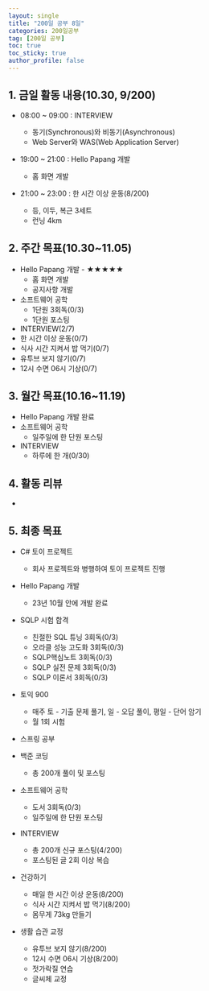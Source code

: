 ```yaml
---
layout: single
title: "200일 공부 8일"
categories: 200일공부
tag: [200일 공부]
toc: true
toc_sticky: true
author_profile: false
---
```


## 1. 금일 활동 내용(10.30, 9/200)

* 08:00 ~ 09:00 : INTERVIEW
  * 동기(Synchronous)와 비동기(Asynchronous)
  * Web Server와 WAS(Web Application Server)

* 19:00 ~ 21:00 : Hello Papang 개발
  * 홈 화면 개발
* 21:00 ~ 23:00 : 한 시간 이상 운동(8/200)
  * 등, 이두, 복근 3세트
  * 런닝 4km



##  2. 주간 목표(10.30~11.05)

* Hello Papang 개발 - ★★★★★
  * 홈 화면 개발
  * 공지사항 개발
* 소프트웨어 공학
  * 1단원 3회독(0/3)
  * 1단원 포스팅
* INTERVIEW(2/7)
* 한 시간 이상 운동(0/7)
* 식사 시간 지켜서 밥 먹기(0/7)
* 유투브 보지 않기(0/7)
* 12시 수면 06시 기상(0/7)



## 3. 월간 목표(10.16~11.19)

* Hello Papang 개발 완료
* 소프트웨어 공학
  * 일주일에 한 단원 포스팅
* INTERVIEW
  * 하루에 한 개(0/30)




## 4. 활동 리뷰

* 



## 5. 최종 목표

* C# 토이 프로젝트
  * 회사 프로젝트와 병행하여 토이 프로젝트 진행

* Hello Papang 개발
  * 23년 10월 안에 개발 완료
* SQLP 시험 합격
  * 친절한 SQL 튜닝 3회독(0/3)
  * 오라클 성능 고도화 3회독(0/3)
  * SQLP핵심노트 3회독(0/3)
  * SQLP 실전 문제 3회독(0/3)
  * SQLP 이론서 3회독(0/3)
* 토익 900
  * 매주 토 - 기출 문제 풀기, 일 - 오답 풀이, 평일 - 단어 암기
  * 월 1회 시험

* 스프링 공부


* 백준 코딩
  * 총 200개 풀이 및 포스팅
* 소프트웨어 공학
  * 도서 3회독(0/3)
  * 일주일에 한 단원 포스팅
* INTERVIEW
  * 총 200개 신규 포스팅(4/200)
  * 포스팅된 글 2회 이상 복습
* 건강하기
  * 매일 한 시간 이상 운동(8/200)
  * 식사 시간 지켜서 밥 먹기(8/200)
  * 몸무게 73kg 만들기
* 생활 습관 교정
  * 유투브 보지 않기(8/200)
  * 12시 수면 06시 기상(8/200)
  * 젓가락질 연습
  * 글씨체 교정



